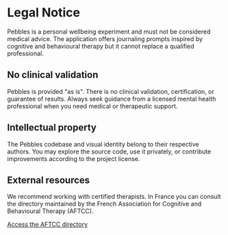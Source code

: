 # Legal Notice

Pebbles is a personal wellbeing experiment and must not be considered medical advice. The application offers journaling prompts inspired by cognitive and behavioural therapy but it cannot replace a qualified professional.

## No clinical validation

Pebbles is provided "as is". There is no clinical validation, certification, or guarantee of results. Always seek guidance from a licensed mental health professional when you need medical or therapeutic support.

## Intellectual property

The Pebbles codebase and visual identity belong to their respective authors. You may explore the source code, use it privately, or contribute improvements according to the project license.

## External resources

We recommend working with certified therapists. In France you can consult the directory maintained by the French Association for Cognitive and Behavioural Therapy (AFTCC).

[Access the AFTCC directory](https://www.aftcc.org/annuaire)

